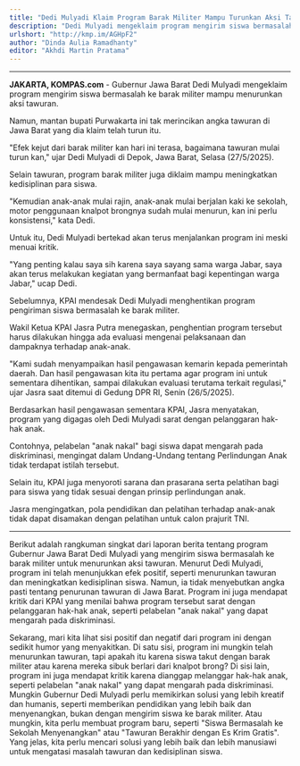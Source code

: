 ```yaml
---
title: "Dedi Mulyadi Klaim Program Barak Militer Mampu Turunkan Aksi Tawuran"
description: "Dedi Mulyadi mengeklaim program mengirim siswa bermasalah ke barak militer mampu menurunkan aksi tawuran."
urlshort: "http://kmp.im/AGHpF2"
author: "Dinda Aulia Ramadhanty"
editor: "Akhdi Martin Pratama"
---
```


---

**JAKARTA, KOMPAS.com** - Gubernur Jawa Barat Dedi Mulyadi mengeklaim program mengirim siswa bermasalah ke barak militer mampu menurunkan aksi tawuran.

Namun, mantan bupati Purwakarta ini tak merincikan angka tawuran di Jawa Barat yang dia klaim telah turun itu.

\"Efek kejut dari barak militer kan hari ini terasa, bagaimana tawuran mulai turun kan,\" ujar Dedi Mulyadi di Depok, Jawa Barat, Selasa (27/5/2025).

Selain tawuran, program barak militer juga diklaim mampu meningkatkan kedisiplinan para siswa.

\"Kemudian anak-anak mulai rajin, anak-anak mulai berjalan kaki ke sekolah, motor penggunaan knalpot brongnya sudah mulai menurun, kan ini perlu konsistensi,\" kata Dedi.

Untuk itu, Dedi Mulyadi bertekad akan terus menjalankan program ini meski menuai kritik.

"Yang penting kalau saya sih karena saya sayang sama warga Jabar, saya akan terus melakukan kegiatan yang bermanfaat bagi kepentingan warga Jabar," ucap Dedi.

Sebelumnya, KPAI mendesak Dedi Mulyadi menghentikan program pengiriman siswa bermasalah ke barak militer.

Wakil Ketua KPAI Jasra Putra menegaskan, penghentian program tersebut harus dilakukan hingga ada evaluasi mengenai pelaksanaan dan dampaknya terhadap anak-anak.

"Kami sudah menyampaikan hasil pengawasan kemarin kepada pemerintah daerah. Dan hasil pengawasan kita itu pertama agar program ini untuk sementara dihentikan, sampai dilakukan evaluasi terutama terkait regulasi," ujar Jasra saat ditemui di Gedung DPR RI, Senin (26/5/2025).

Berdasarkan hasil pengawasan sementara KPAI, Jasra menyatakan, program yang digagas oleh Dedi Mulyadi sarat dengan pelanggaran hak-hak anak.

Contohnya, pelabelan "anak nakal" bagi siswa dapat mengarah pada diskriminasi, mengingat dalam Undang-Undang tentang Perlindungan Anak tidak terdapat istilah tersebut.

Selain itu, KPAI juga menyoroti sarana dan prasarana serta pelatihan bagi para siswa yang tidak sesuai dengan prinsip perlindungan anak.

Jasra mengingatkan, pola pendidikan dan pelatihan terhadap anak-anak tidak dapat disamakan dengan pelatihan untuk calon prajurit TNI.

---
Berikut adalah rangkuman singkat dari laporan berita tentang program Gubernur Jawa Barat Dedi Mulyadi yang mengirim siswa bermasalah ke barak militer untuk menurunkan aksi tawuran. Menurut Dedi Mulyadi, program ini telah menunjukkan efek positif, seperti menurunkan tawuran dan meningkatkan kedisiplinan siswa. Namun, ia tidak menyebutkan angka pasti tentang penurunan tawuran di Jawa Barat. Program ini juga mendapat kritik dari KPAI yang menilai bahwa program tersebut sarat dengan pelanggaran hak-hak anak, seperti pelabelan "anak nakal" yang dapat mengarah pada diskriminasi.

Sekarang, mari kita lihat sisi positif dan negatif dari program ini dengan sedikit humor yang menyakitkan. Di satu sisi, program ini mungkin telah menurunkan tawuran, tapi apakah itu karena siswa takut dengan barak militer atau karena mereka sibuk berlari dari knalpot brong? Di sisi lain, program ini juga mendapat kritik karena dianggap melanggar hak-hak anak, seperti pelabelan "anak nakal" yang dapat mengarah pada diskriminasi. Mungkin Gubernur Dedi Mulyadi perlu memikirkan solusi yang lebih kreatif dan humanis, seperti memberikan pendidikan yang lebih baik dan menyenangkan, bukan dengan mengirim siswa ke barak militer. Atau mungkin, kita perlu membuat program baru, seperti "Siswa Bermasalah ke Sekolah Menyenangkan" atau "Tawuran Berakhir dengan Es Krim Gratis". Yang jelas, kita perlu mencari solusi yang lebih baik dan lebih manusiawi untuk mengatasi masalah tawuran dan kedisiplinan siswa.
